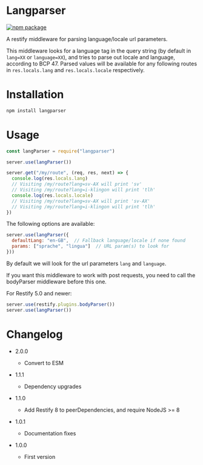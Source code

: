 # Langparser
[![npm package](https://nodei.co/npm/langparser.png)](https://nodei.co/npm/langparser/)

A restify middleware for parsing language/locale url parameters.

This middleware looks for a language tag in the query string (by default in `lang=XX` or `language=XX`), and tries to parse out locale and language, according to BCP 47.
Parsed values will be available for any following routes in `res.locals.lang` and `res.locals.locale`
respectively.

# Installation

``` sh
npm install langparser
```

# Usage

```js
const langParser = require("langparser")

server.use(langParser())

server.get("/my/route", (req, res, next) => {
  console.log(res.locals.lang)
  // Visiting /my/route?lang=sv-AX will print 'sv'
  // Visiting /my/route?lang=i-klingon will print 'tlh'
  console.log(res.locals.locale)
  // Visiting /my/route?lang=sv-AX will print 'sv-AX'
  // Visiting /my/route?lang=i-klingon will print 'tlh'
})
```

The following options are available:

```js
server.use(langParser({
  defaultLang: "en-GB",  // Fallback language/locale if none found
  params: ["sprache", "lingua"]  // URL param(s) to look for
}))
```

By default we will look for the url parameters `lang` and `language`.

If you want this middleware to work with post requests, you need to call the bodyParser middleware before this one.

For Restify 5.0 and newer:

```js
server.use(restify.plugins.bodyParser())
server.use(langParser())
```

# Changelog

+ 2.0.0

  - Convert to ESM

+ 1.1.1

  - Dependency upgrades

+ 1.1.0

  - Add Restify 8 to peerDependencies, and require NodeJS >= 8

+ 1.0.1

  - Documentation fixes

+ 1.0.0

  - First version
